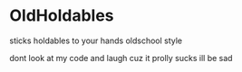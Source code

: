 # OldHoldables
 sticks holdables to your hands oldschool style

dont look at my code and laugh cuz it prolly sucks ill be sad
